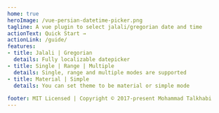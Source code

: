 ```yaml
---
home: true
heroImage: /vue-persian-datetime-picker.png
tagline: A vue plugin to select jalali/gregorian date and time
actionText: Quick Start →
actionLink: /guide/
features:
- title: Jalali | Gregorian
  details: Fully localizable datepicker
- title: Single | Range | Multiple
  details: Single, range and multiple modes are supported
- title: Material | Simple
  details: You can set theme to be material or simple mode  
  
footer: MIT Licensed | Copyright © 2017-present Mohammad Talkhabi
---
```

